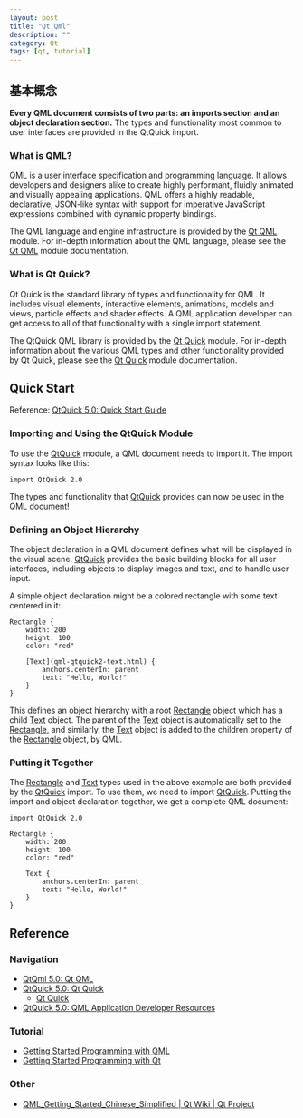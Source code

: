 ```yaml
---
layout: post
title: "Qt Qml"
description: ""
category: Qt
tags: [qt, tutorial]
--- 
```


## 基本概念

__Every QML document consists of two parts: an imports section and an object declaration section.__ The types and functionality most common to user interfaces are provided in the QtQuick import.

### What is QML?

QML is a user interface specification and programming language. It allows developers and designers alike to create highly performant, fluidly animated and visually appealing applications. QML offers a highly readable, declarative, JSON-like syntax with support for imperative JavaScript expressions combined with dynamic property bindings.

The QML language and engine infrastructure is provided by the [Qt QML](http://qt-project.org/doc/qt-5.0/qtqml/qtqml-index.html) module. For in-depth information about the QML language, please see the [Qt QML](../qtqml/qtqml-index.html) module documentation.

### What is Qt Quick?

Qt Quick is the standard library of types and functionality for QML. It includes visual elements, interactive elements, animations, models and views, particle effects and shader effects. A QML application developer can get access to all of that functionality with a single import statement.

The QtQuick QML library is provided by the [Qt Quick](qtquick-index.html) module. For in-depth information about the various QML types and other functionality provided by Qt Quick, please see the [Qt Quick](qtquick-index.html) module documentation.

## Quick Start

Reference: [QtQuick 5.0: Quick Start Guide ](http://qt-project.org/doc/qt-5.0/qtquick/qtquick-quickstart-basics.html)

### Importing and Using the QtQuick Module

To use the [QtQuick](http://qt-project.org/doc/qt-5.0/qtquick/qtquick-module.html) module, a QML document needs to import it. The import syntax looks like this:

    import QtQuick 2.0

The types and functionality that [QtQuick](qtquick-module.html) provides can now be used in the QML document!

### Defining an Object Hierarchy

The object declaration in a QML document defines what will be displayed in the visual scene. [QtQuick](qtquick-module.html) provides the basic building blocks for all user interfaces, including objects to display images and text, and to handle user input.

A simple object declaration might be a colored rectangle with some text centered in it:

    Rectangle {
        width: 200
        height: 100
        color: "red"
    
        [Text](qml-qtquick2-text.html) {
            anchors.centerIn: parent
            text: "Hello, World!"
        }
    }

This defines an object hierarchy with a root [Rectangle](qml-qtquick2-rectangle.html) object which has a child [Text](qml-qtquick2-text.html) object. The parent of the [Text](qml-qtquick2-text.html) object is automatically set to the [Rectangle](qml-qtquick2-rectangle.html), and similarly, the [Text](qml-qtquick2-text.html) object is added to the children property of the [Rectangle](qml-qtquick2-rectangle.html) object, by QML.

### Putting it Together

The [Rectangle](qml-qtquick2-rectangle.html) and [Text](qml-qtquick2-text.html) types used in the above example are both provided by the [QtQuick](qtquick-module.html) import. To use them, we need to import [QtQuick](qtquick-module.html). Putting the import and object declaration together, we get a complete QML document:

    import QtQuick 2.0
    
    Rectangle {
        width: 200
        height: 100
        color: "red"
    
        Text {
            anchors.centerIn: parent
            text: "Hello, World!"
        }
    }

## Reference


### Navigation

- [QtQml 5.0: Qt QML](http://qt-project.org/doc/qt-5.0/qtqml/qtqml-index.html)
- [QtQuick 5.0: Qt Quick](http://qt-project.org/doc/qt-5.0/qtquick/qtquick-index.html)
	- [Qt Quick](http://qt-project.org/doc/qt-4.8/qtquick.html)
- [QtQuick 5.0: QML Application Developer Resources](http://qt-project.org/doc/qt-5.0/qtquick/qtquick-applicationdevelopers.html)

### Tutorial

- [Getting Started Programming with QML](http://qt-project.org/doc/qt-4.8/gettingstartedqml.html)
- [Getting Started Programming with Qt](http://qt-project.org/doc/qt-4.8/gettingstartedqt.html)


### Other

-  [QML_Getting_Started_Chinese_Simplified | Qt Wiki | Qt Project](http://qt-project.org/wiki/QML_Getting_Started_Chinese_Simplified)
